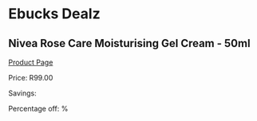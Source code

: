
# Ebucks Dealz
## Nivea Rose Care Moisturising Gel Cream - 50ml
[Product Page](https://www.ebucks.com/web/shop/productSelected.do?prodId=1169912509&catId=1158500262)

Price: R99.00

Savings: 

Percentage off: %
	